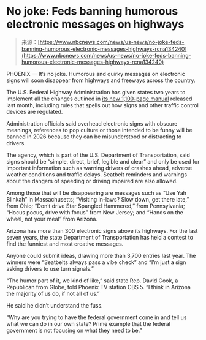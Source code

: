 <!--yml
category: 未分类
date: 2024-05-27 14:54:06
-->

# No joke: Feds banning humorous electronic messages on highways

> 来源：[https://www.nbcnews.com/news/us-news/no-joke-feds-banning-humorous-electronic-messages-highways-rcna134240](https://www.nbcnews.com/news/us-news/no-joke-feds-banning-humorous-electronic-messages-highways-rcna134240)

PHOENIX — It’s no joke. Humorous and quirky messages on electronic signs will soon disappear from highways and freeways across the country.

The U.S. Federal Highway Administration has given states two years to implement all the changes outlined in [its new 1,100-page manual](https://mutcd.fhwa.dot.gov/) released last month, including rules that spells out how signs and other traffic control devices are regulated.

Administration officials said overhead electronic signs with obscure meanings, references to pop culture or those intended to be funny will be banned in 2026 because they can be misunderstood or distracting to drivers.

The agency, which is part of the U.S. Department of Transportation, said signs should be “simple, direct, brief, legible and clear” and only be used for important information such as warning drivers of crashes ahead, adverse weather conditions and traffic delays. Seatbelt reminders and warnings about the dangers of speeding or driving impaired are also allowed.

Among those that will be disappearing are messages such as “Use Yah Blinkah” in Massachusetts; “Visiting in-laws? Slow down, get there late,” from Ohio; “Don’t drive Star Spangled Hammered,” from Pennsylvania; “Hocus pocus, drive with focus” from New Jersey; and “Hands on the wheel, not your meal” from Arizona.

Arizona has more than 300 electronic signs above its highways. For the last seven years, the state Department of Transportation has held a contest to find the funniest and most creative messages.

Anyone could submit ideas, drawing more than 3,700 entries last year. The winners were “Seatbelts always pass a vibe check” and “I’m just a sign asking drivers to use turn signals.”

“The humor part of it, we kind of like,” said state Rep. David Cook, a Republican from Globe, told Phoenix TV station CBS 5\. “I think in Arizona the majority of us do, if not all of us.”

He said he didn’t understand the fuss.

“Why are you trying to have the federal government come in and tell us what we can do in our own state? Prime example that the federal government is not focusing on what they need to be.”